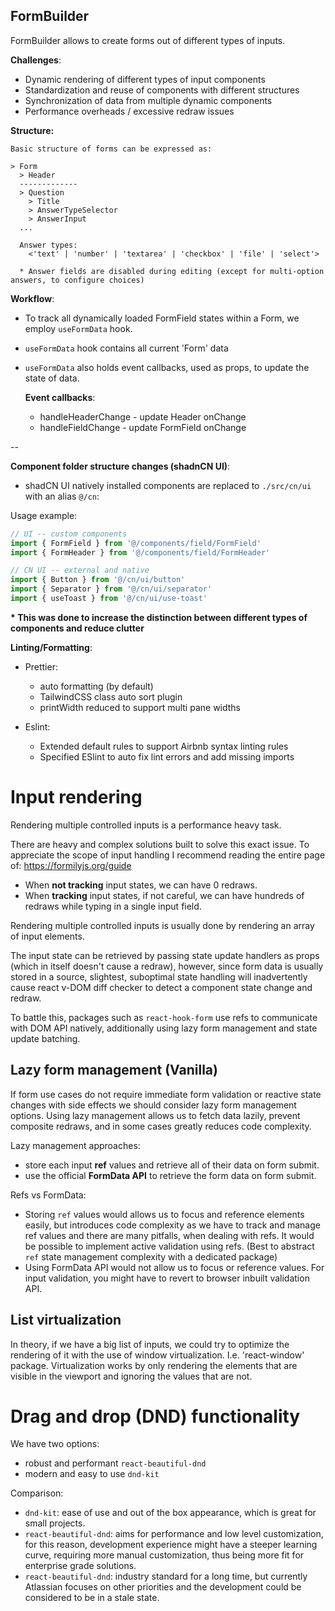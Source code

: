 ## FormBuilder

FormBuilder allows to create forms out of different types of inputs.

**Challenges**:

- Dynamic rendering of different types of input components
- Standardization and reuse of components with different structures
- Synchronization of data from multiple dynamic components
- Performance overheads / excessive redraw issues

**Structure:**

```
Basic structure of forms can be expressed as:

> Form
  > Header
  -------------
  > Question
    > Title
    > AnswerTypeSelector
    > AnswerInput
  ...

  Answer types:
    <'text' | 'number' | 'textarea' | 'checkbox' | 'file' | 'select'>

  * Answer fields are disabled during editing (except for multi-option answers, to configure choices)
```

**Workflow**:

- To track all dynamically loaded FormField states within a Form, we employ `useFormData` hook.
- `useFormData` hook contains all current 'Form' data
- `useFormData` also holds event callbacks, used as props, to update the state of data.

  **Event callbacks**:

  - handleHeaderChange - update Header onChange
  - handleFieldChange - update FormField onChange

--

**Component folder structure changes (shadnCN UI)**:

- shadCN UI natively installed components are replaced to `./src/cn/ui` with an alias `@/cn`:

Usage example:

```jsx
// UI -- custom components
import { FormField } from '@/components/field/FormField'
import { FormHeader } from '@/components/field/FormHeader'

// CN UI -- external and native
import { Button } from '@/cn/ui/button'
import { Separator } from '@/cn/ui/separator'
import { useToast } from '@/cn/ui/use-toast'
```

**\* This was done to increase the distinction between different types of components and reduce clutter**

**Linting/Formatting**:

- Prettier:

  - auto formatting (by default)
  - TailwindCSS class auto sort plugin
  - printWidth reduced to support multi pane widths

- Eslint:
  - Extended default rules to support Airbnb syntax linting rules
  - Specified ESlint to auto fix lint errors and add missing imports

# Input rendering

Rendering multiple controlled inputs is a performance heavy task.

There are heavy and complex solutions built to solve this exact issue.
To appreciate the scope of input handling I recommend reading the entire page of:
https://formilyjs.org/guide

- When **not tracking** input states, we can have 0 redraws.
- When **tracking** input states, if not careful, we can have hundreds of redraws while typing in a single input field.

Rendering multiple controlled inputs is usually done by rendering an array of input elements.

The input state can be retrieved by passing state update handlers as props (which in itself doesn't cause a redraw), however, since form data is usually stored in a source, slightest, suboptimal state handling will inadvertently cause react v-DOM diff checker to detect a component state change and redraw.

To battle this, packages such as `react-hook-form` use refs to communicate with DOM API natively, additionally using lazy form management and state update batching.

## Lazy form management (Vanilla)

If form use cases do not require immediate form validation or reactive state changes with side effects we should consider lazy form management options. Using lazy management allows us to fetch data lazily, prevent composite redraws, and in some cases greatly reduces code complexity.

Lazy management approaches:

- store each input **ref** values and retrieve all of their data on form submit.
- use the official **FormData API** to retrieve the form data on form submit.

Refs vs FormData:

- Storing `ref` values would allows us to focus and reference elements easily, but introduces code complexity as we have to track and manage ref values and there are many pitfalls, when dealing with refs. It would be possible to implement active validation using refs. (Best to abstract `ref` state management complexity with a dedicated package)
- Using FormData API would not allow us to focus or reference values. For input validation, you might have to revert to browser inbuilt validation API.

## List virtualization

In theory, if we have a big list of inputs, we could try to optimize the rendering of it with the use of window virtualization.
I.e. 'react-window' package.
Virtualization works by only rendering the elements that are visible in the viewport and ignoring the values that are not.

# Drag and drop (DND) functionality

We have two options:

- robust and performant `react-beautiful-dnd`
- modern and easy to use `dnd-kit`

Comparison:

- `dnd-kit`: ease of use and out of the box appearance, which is great for small projects.
- `react-beautiful-dnd`: aims for performance and low level customization, for this reason, development experience might have a steeper learning curve, requiring more manual customization, thus being more fit for enterprise grade solutions.
- `react-beautiful-dnd`: industry standard for a long time, but currently Atlassian focuses on other priorities and the development could be considered to be in a stale state.
